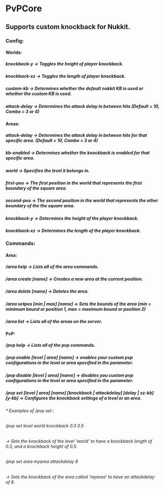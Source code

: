 # PvPCore
## Supports custom knockback for Nukkit.
### Config:
#### Worlds: 
##### knockback-y -> Toggles the height of player knockback.
##### knockback-xz -> Toggles the length of player knockback. 
##### custom-kb -> Determines whether the default nukkit KB is used or whether the custom KB is used.
##### attack-delay -> Determines the attack delay in between hits (Default = 10, Combo = 3 or 4)
#### Areas:
##### attack-delay -> Determines the attack delay in between hits for that specific area. (Default = 10, Combo = 3 or 4)
##### kb-enabled -> Determines whether the knockback is enabled for that specific area.
##### world -> Specifies the level it belongs in.
##### first-pos -> The first  position in the world that represents the first boundary of the square area.
##### second-pos -> The second position in the world that represents the other boundary of the the square area. 
##### knockback-y -> Determines the height of the player knockback.
##### knockback-xz -> Determines the length of the player knockback.
### Commands:
#### Area:
##### /area help -> Lists all of the area commands.
##### /area create [name] -> Creates a new area at the current position.
##### /area delete [name] -> Deletes the area.
##### /area setpos [min | max] [name] -> Sets the bounds of the area (min = minimum bound or position 1, max = maximum bound or position 2)
##### /area list -> Lists all of the areas on the server.
#### PvP:
##### /pvp help -> Lists all of the pvp commands.
##### /pvp enable [level | area] [name] -> enables your custom pvp configurations in the level or area specified in the parameter.
##### /pvp disable [level | area] [name] -> disables you custom pvp configurations in the level or area specified in the parameter.
##### /pvp set [level | area] [name] [knockback | attackdelay] [delay | xz-kb] [y-kb] -> Configures the knockback settings of a level or an area.
###### * Examples of /pvp set :  
###### /pvp set level world knockback 0.3 0.5 
###### -> Sets the knockback of the level 'world' to have a knockback length of 0.3, and a knockback height of 0.5.
###### /pvp set area myarea attackdelay 8
###### -> Sets the knockback of the area called 'myarea' to have an attackdelay of 8.
